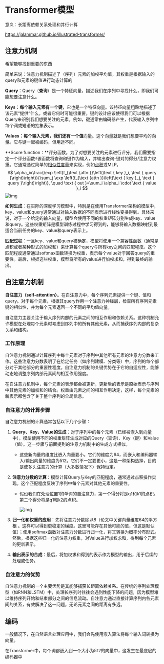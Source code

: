 # Transformer模型

意义：长距离依赖关系处理和并行计算

https://jalammar.github.io/illustrated-transformer/

## 注意力机制

希望能够找到重要的东西

简单来说：注意力机制描述了（序列）元素的加权平均值，其权重是根据输入的query和元素的键值进行动态计算的

**Query**：Query（**查询**）是一个特征向量，描述我们在序列中寻找什么，即我们可能想要注意什么。

**Keys：**每个输入元素有一个**键**，它也是一个特征向量。该特征向量粗略地描述了该元素“提供”什么，或者它何时可能很重要。键的设计应该使得我们可以根据Query来识别我们想要关注的元素。例如，键通常由编码器产生，代表输入序列中每个词或短语的抽象表示。

**Values：**每个输入元素，我们还有一个**值**向量。这个向量就是我们想要平均的向量。它与键一起被编码，但用途不同。

**Score function：**评分函数，为了对想要关注的元素进行评分，我们需要指定一个评分函数`f`该函数将查询和键作为输入，并输出查询-键对的得分/注意力权重。它通常通过简单的[相似性度量](https://www.zhihu.com/search?q=相似性度量&search_source=Entity&hybrid_search_source=Entity&hybrid_search_extra={"sourceType"%3A"answer"%2C"sourceId"%3A3254012065})来实现，例如[点积](https://www.zhihu.com/search?q=点积&search_source=Entity&hybrid_search_source=Entity&hybrid_search_extra={"sourceType"%3A"answer"%2C"sourceId"%3A3254012065})或MLP。
$$
\alpha_i=\frac{\exp \left(f_{\text {attn }}\left(\text { key }_i, \text { query }\right)\right)}{\sum_j \exp \left(f_{\text {attn }}\left(\text { key }_j, \text { query }\right)\right)}, \quad \text { out }=\sum_i \alpha_i \cdot \text { value }_i
$$
![img](https://pic1.zhimg.com/80/v2-5da9123d899c768f8dacad601c8872c3_720w.webp?source=2c26e567)

**如何生成**：在实际的深度学习模型中，特别是在使用Transformer架构的模型中，key、value和query通常通过对输入数据的不同表示进行线性变换得到。具体来说，对于一个给定的输入向量，模型会使用不同的权重矩阵分别生成key、value和query。这些权重矩阵是模型训练过程中学习得到的，能够将输入数据映射到最适合当前任务的key、value和query表示上。

**匹配过程**：一旦key、value和query被确定，模型将使用一个兼容性函数（通常是点积或者某种形式的加权和）来计算每个query与所有key之间的匹配程度。这个匹配程度通常通过softmax函数转换为权重，表示每个value对于回答query的重要性。最后，根据这些权重，模型将所有的value进行加权求和，得到最终的输出。

## 自注意力机制

**自注意力（self-attention）**。在自注意力中，每个序列元素提供一个键、值和query。对于每个元素，根据其query作用一个注意力神经层，检查所有序列元素键的相似性，并为每个元素返回一个不同的平均值向量。

自注意力主要关注于输入序列内部的元素之间的相互作用和依赖关系。这种机制允许模型在处理每个元素时考虑到序列中的所有其他元素，从而捕获序列内部的复杂关系和结构。

### 工作原理

自注意力机制通过计算序列中每个元素对于序列中其他所有元素的注意力分数来工作。这些注意力分数表明了在给定任务（如序列建模、分类等）中，序列的每个部分对于其他部分的重要性程度。自注意力机制的关键优势在于它的自适应性，能够动态地调整序列内部元素间的相互作用强度。

在自注意力机制中，每个元素的表示都会被更新，更新后的表示是原始表示与序列中其他元素的加权和的结合。权重由元素之间的相互作用决定，这样，每个元素的新表示都包含了关于整个序列的全局信息。

### 自注意力的计算步骤

自注意力机制的计算通常包括以下几个步骤：

1. **Query、Key、Value的生成**：对于序列中的每个元素（已经被嵌入到向量中），模型使用不同的权重矩阵生成对应的Query（查询）、Key（键）和Value（值）。这一步骤与前面提到的注意力机制中的生成方式相似。

   - 这些新向量的维度比嵌入向量要小。它们的维度为64，而嵌入和编码器输入/输出向量的维度为512。它们不一定要更小，这是一种架构选择，目的是使多头注意力的计算（大多数情况下）保持恒定。

2. **注意力分数的计算**：模型计算Query与Key的匹配程度，通常通过点积操作实现。这个匹配程度反映了序列中每个元素对其他元素的重要性。

   - 假设我们在处理位置1的单词的自注意力，第一个得分将是q1和k1的点积。第二个得分将是q1和k2的点积。

     ![img](https://jalammar.github.io/images/t/transformer_self_attention_score.png)

3. **归一化和权重的应用**：先将注意力分数除以8（论文中关键向量维度64的平方根 。这样可以得到更稳定的梯度。这里可能存在其他可能的值，但这是默认值）；使用softmax函数对注意力分数进行归一化，将其转换为概率分布形式。然后，根据这些归一化的注意力权重，对Value进行加权求和，得到每个元素的更新表示。

4. **输出表示的合成**：最后，将加权求和得到的表示作为模型的输出，用于后续的处理或任务。

### 自注意力的优势

自注意力机制的一个主要优势是其能够捕获长距离依赖关系。在传统的序列处理模型（如RNN和LSTM）中，处理长序列时往往会遇到性能下降的问题，因为模型难以维持序列开始和结束部分之间的信息流动。自注意力通过直接计算序列内各元素间的关系，有效解决了这一问题，无论元素之间的距离有多远。



## 编码

一般情况下，在自然语言处理应用中，我们会先使用嵌入算法将每个输入词转换为向量。

在Transformer中，每个词都嵌入到一个大小为512的向量中，这发生在最底层的编码器中